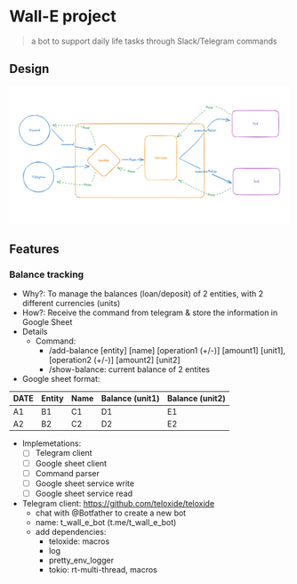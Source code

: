 # **Wall-E project**

> a bot to support daily life tasks through Slack/Telegram commands

## **Design**

![](docs/20230627-first-design.png)

## **Features**

### **Balance tracking**

- Why?: To manage the balances (loan/deposit) of 2 entities, with 2 different currencies (units)
- How?: Receive the command from telegram & store the information in Google Sheet
- Details
    - Command:
        - /add-balance [entity] [name] [operation1 (+/-)] [amount1] [unit1], [operation2 (+/-)] [amount2] [unit2]
        - /show-balance: current balance of 2 entites
- Google sheet format:

DATE     | Entity   | Name      | Balance (unit1) | Balance (unit2) |
---------|----------|-----------|-----------------|-----------------|
 A1      | B1       | C1        | D1              | E1              |
 A2      | B2       | C2        | D2              | E2              |

- Implemetations:
    - [ ] Telegram client
    - [ ] Google sheet client
    - [ ] Command parser
    - [ ] Google sheet service write
    - [ ] Google sheet service read
- Telegram client: https://github.com/teloxide/teloxide
    - chat with @Botfather to create a new bot
    - name: t_wall_e_bot (t.me/t_wall_e_bot)
    - add dependencies:
        - teloxide: macros
        - log
        - pretty_env_logger
        - tokio: rt-multi-thread, macros